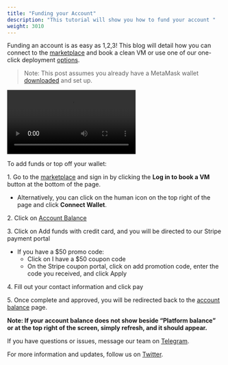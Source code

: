 ```yaml
---
title: "Funding your Account"
description: "This tutorial will show you how to fund your account "
weight: 3010
---
```


Funding an account is as easy as 1,2,3! This blog will detail how you can connect to the [marketplace](https://app.p2pcloud.io/?utm_source=website&utm_medium=blog&utm_campaign=wallet%20tutorial) and book a clean VM or use one of our one-click deployment [options](https://p2pcloud.io/docs/blog/marketplace-update-1cd/?utm_source=website&utm_medium=blog&utm_campaign=wallet%20tutorial&utm_content=1cd-blog-post). 

> Note: This post assumes you already have a MetaMask wallet [downloaded](https://metamask.io/download/?utm_source=website&utm_medium=blog&utm_campaign=wallet%20tutorial&utm_content=metamask-dl) and set up. 

![wallet video](/src/wallet-tutorial.mp4)

To add funds or top off your wallet:

1\. Go to the [marketplace](https://app.p2pcloud.io/?utm_source=website&utm_medium=blog&utm_campaign=wallet%20tutorial) and sign in by clicking the **Log in to book a VM** button at the bottom of the page.
*  Alternatively, you can click on the human icon on the top right of the page and click **Connect Wallet**.

2\. Click on [Account Balance](https://app.p2pcloud.io/wallet?utm_source=website&utm_medium=blog&utm_campaign=wallet%20tutorial&utm_content=wallet-page) 

3\. Click on Add funds with credit card, and you will be directed to our Stripe payment portal 
  *  If you have a $50 promo code:
        * Click on I have a $50 coupon code 
        * On the Stripe coupon portal, click on add promotion code, enter the code you received, and click Apply

4\. Fill out your contact information and click pay 

5\. Once complete and approved, you will be redirected back to the [account balance](https://app.p2pcloud.io/wallet?utm_source=website&utm_medium=blog&utm_campaign=wallet%20tutorial&utm_content=wallet-page) page. 

**Note: If your account balance does not show beside “Platform balance” or at the top right of the screen, simply refresh, and it should appear.** 

If you have questions or issues, message our team on [Telegram](http://t.me/p2pcloud?utm_source=website&utm_medium=blog&utm_campaign=wallet%20tutorial&utm_content=telegram). 

For more information and updates, follow us on [Twitter](https://twitter.com/p2pcloud_io?utm_source=website&utm_medium=blog&utm_campaign=wallet%20tutorial&utm_content=twitter-link).  
